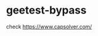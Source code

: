 # geetest-bypass
check https://www.capsolver.com/ 





















                                                                                                     